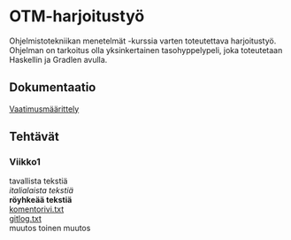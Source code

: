 # OTM-harjoitustyö
Ohjelmistotekniikan menetelmät -kurssia varten toteutettava harjoitustyö. Ohjelman on tarkoitus olla yksinkertainen tasohyppelypeli, joka toteutetaan Haskellin ja Gradlen avulla.
## Dokumentaatio
[Vaatimusmäärittely](https://github.com/Tubaias/otm-harjoitustyo/blob/master/dokumentaatio/vaatimusmaarittely.md)
## Tehtävät
### Viikko1
tavallista tekstiä  
*italialaista tekstiä*  
**röyhkeää tekstiä**  
[komentorivi.txt](https://github.com/Tubaias/otm-harjoitustyo/blob/master/laskarit/viikko1/komentorivi.txt)  
[gitlog.txt](https://github.com/Tubaias/otm-harjoitustyo/blob/master/laskarit/viikko1/gitlog.txt)  
muutos
toinen muutos
